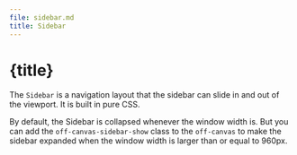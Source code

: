 ```yaml
---
file: sidebar.md
title: Sidebar
---
```


<script>
    import {Button} from '$lib'
</script>

# {title}

The `Sidebar` is a navigation layout that the sidebar can slide in and out of
the viewport. It is built in pure CSS.

By default, the Sidebar is collapsed whenever the window width is. But you can
add the `off-canvas-sidebar-show` class to the `off-canvas` to make the sidebar
expanded when the window width is larger than or equal to 960px.
